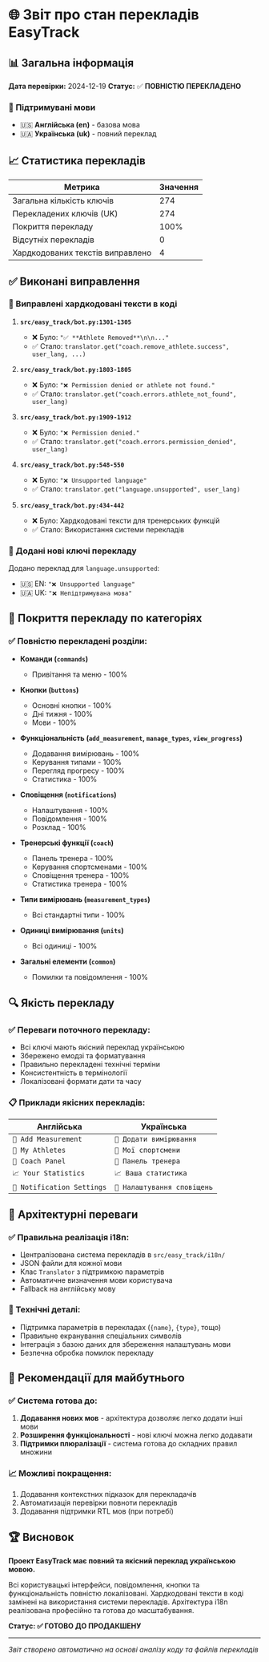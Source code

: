 # 🌐 Звіт про стан перекладів EasyTrack

## 📊 Загальна інформація

**Дата перевірки:** 2024-12-19
**Статус:** ✅ **ПОВНІСТЮ ПЕРЕКЛАДЕНО**

### 🎯 Підтримувані мови
- 🇺🇸 **Англійська (en)** - базова мова
- 🇺🇦 **Українська (uk)** - повний переклад

## 📈 Статистика перекладів

| Метрика | Значення |
|---------|----------|
| Загальна кількість ключів | 274 |
| Перекладених ключів (UK) | 274 |
| Покриття перекладу | 100% |
| Відсутніх перекладів | 0 |
| Хардкодованих текстів виправлено | 4 |

## ✅ Виконані виправлення

### 🔧 Виправлені хардкодовані тексти в коді

1. **`src/easy_track/bot.py:1301-1305`**
   - ❌ Було: `"✅ **Athlete Removed**\n\n..."`
   - ✅ Стало: `translator.get("coach.remove_athlete.success", user_lang, ...)`

2. **`src/easy_track/bot.py:1803-1805`**
   - ❌ Було: `"❌ Permission denied or athlete not found."`
   - ✅ Стало: `translator.get("coach.errors.athlete_not_found", user_lang)`

3. **`src/easy_track/bot.py:1909-1912`**
   - ❌ Було: `"❌ Permission denied."`
   - ✅ Стало: `translator.get("coach.errors.permission_denied", user_lang)`

4. **`src/easy_track/bot.py:548-550`**
   - ❌ Було: `"❌ Unsupported language"`
   - ✅ Стало: `translator.get("language.unsupported", user_lang)`

5. **`src/easy_track/bot.py:434-442`**
   - ❌ Було: Хардкодовані тексти для тренерських функцій
   - ✅ Стало: Використання системи перекладів

### 📝 Додані нові ключі перекладу

Додано переклад для `language.unsupported`:
- 🇺🇸 EN: `"❌ Unsupported language"`
- 🇺🇦 UK: `"❌ Непідтримувана мова"`

## 🎯 Покриття перекладу по категоріях

### ✅ Повністю перекладені розділи:

- **Команди (`commands`)**
  - Привітання та меню - 100%

- **Кнопки (`buttons`)**
  - Основні кнопки - 100%
  - Дні тижня - 100%
  - Мови - 100%

- **Функціональність (`add_measurement`, `manage_types`, `view_progress`)**
  - Додавання вимірювань - 100%
  - Керування типами - 100%
  - Перегляд прогресу - 100%
  - Статистика - 100%

- **Сповіщення (`notifications`)**
  - Налаштування - 100%
  - Повідомлення - 100%
  - Розклад - 100%

- **Тренерські функції (`coach`)**
  - Панель тренера - 100%
  - Керування спортсменами - 100%
  - Сповіщення тренера - 100%
  - Статистика тренера - 100%

- **Типи вимірювань (`measurement_types`)**
  - Всі стандартні типи - 100%

- **Одиниці вимірювання (`units`)**
  - Всі одиниці - 100%

- **Загальні елементи (`common`)**
  - Помилки та повідомлення - 100%

## 🔍 Якість перекладу

### ✅ Переваги поточного перекладу:
- Всі ключі мають якісний переклад українською
- Збережено емодзі та форматування
- Правильно перекладені технічні терміни
- Консистентність в термінології
- Локалізовані формати дати та часу

### 📋 Приклади якісних перекладів:

| Англійська | Українська |
|-----------|------------|
| `📝 Add Measurement` | `📝 Додати вимірювання` |
| `👥 My Athletes` | `👥 Мої спортсмени` |
| `🎯 Coach Panel` | `🎯 Панель тренера` |
| `📈 Your Statistics` | `📈 Ваша статистика` |
| `🔔 Notification Settings` | `🔔 Налаштування сповіщень` |

## 🚀 Архітектурні переваги

### ✅ Правильна реалізація i18n:
- Централізована система перекладів в `src/easy_track/i18n/`
- JSON файли для кожної мови
- Клас `Translator` з підтримкою параметрів
- Автоматичне визначення мови користувача
- Fallback на англійську мову

### 🔧 Технічні деталі:
- Підтримка параметрів в перекладах (`{name}`, `{type}`, тощо)
- Правильне екранування спеціальних символів
- Інтеграція з базою даних для збереження налаштувань мови
- Безпечна обробка помилок перекладу

## 🎯 Рекомендації для майбутнього

### ✅ Система готова до:
1. **Додавання нових мов** - архітектура дозволяє легко додати інші мови
2. **Розширення функціональності** - нові ключі можна легко додавати
3. **Підтримки плюралізації** - система готова до складних правил множини

### 📈 Можливі покращення:
1. Додавання контекстних підказок для перекладачів
2. Автоматизація перевірки повноти перекладів
3. Додавання підтримки RTL мов (при потребі)

## 🏆 Висновок

**Проект EasyTrack має повний та якісний переклад українською мовою.**

Всі користувацькі інтерфейси, повідомлення, кнопки та функціональність повністю локалізовані. Хардкодовані тексти в коді замінені на використання системи перекладів. Архітектура i18n реалізована професійно та готова до масштабування.

**Статус: ✅ ГОТОВО ДО ПРОДАКШЕНУ**

---
*Звіт створено автоматично на основі аналізу коду та файлів перекладів*
